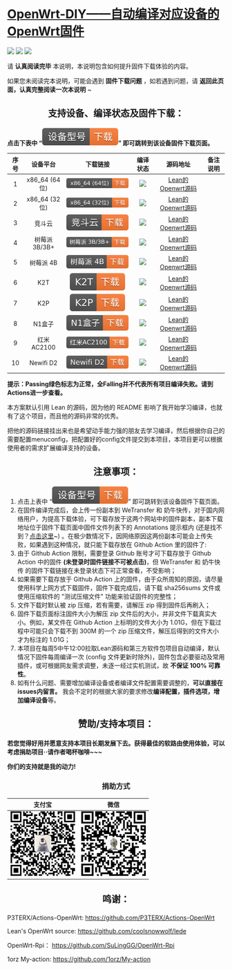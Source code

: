
# [OpenWrt-DIY——自动编译对应设备的OpenWrt固件](https://github.com/IvanSolis1989/OpenWrt-DIY)

![](https://img.shields.io/github/issues/IvanSolis1989/OpenWrt-DIY)       ![](https://img.shields.io/github/stars/IvanSolis1989/OpenWrt-DIY)       ![](https://img.shields.io/github/forks/IvanSolis1989/OpenWrt-DIY)

请 **认真阅读完毕** 本说明，本说明包含如何提升固件下载体验的内容。

如果您未阅读完本说明，可能会遇到 **固件下载问题** ，如若遇到问题，请 **返回此页面，认真完整阅读一次本说明** ~

## <p align="center">支持设备、编译状态及固件下载：</p>

**点击下表中 “![](img/DL-orange.svg)” 即可跳转到该设备固件下载页面。** 

|     序号    |     设备平台    |   下载链接   |   编译状态   | 源码地址 |备注说明 |
| :-----------------: | :-------------: |:-----------------: | :-----------------: |  :-----------------: |   :-----------------: | 
| 1 |    x86_64 (64位)    | [![](img/x86__64-64--orange.svg)](https://github.com/IvanSolis1989/OpenWrt-DIY/actions?query=workflow%3A%22Build+X86%2864bit%29+OpenWrt%22) | ![](https://img.shields.io/github/workflow/status/IvanSolis1989/OpenWrt-DIY/Build%20X86(64bit)%20OpenWrt?style=plastic) |[Lean的Openwrt源码](https://github.com/coolsnowwolf/lede) | | 
| 2 |    x86_64 (32位)    | [![](img/x86__64-32-orange.svg)](https://github.com/IvanSolis1989/OpenWrt-DIY/actions?query=workflow%3A%22Build+X86%2832bit%29+OpenWrt%22) | ![](https://img.shields.io/github/workflow/status/IvanSolis1989/OpenWrt-DIY/Build%20X86(32bit)%20OpenWrt?style=plastic) |[Lean的Openwrt源码](https://github.com/coolsnowwolf/lede) | | 
| 3 |       竞斗云        | [![](img/G-dock-orange.svg)](https://github.com/IvanSolis1989/OpenWrt-DIY/actions?query=workflow%3A%22Build+G-Dock+OpenWrt%22) | ![](https://img.shields.io/github/workflow/status/IvanSolis1989/OpenWrt-DIY/Build%20G-Dock%20OpenWrt?style=plastic) |[Lean的Openwrt源码](https://github.com/coolsnowwolf/lede) | | 
| 4 |     树莓派 3B/3B+   | [![](img/RaspBerryPi3-orange.svg)](https://github.com/IvanSolis1989/OpenWrt-DIY/actions?query=workflow%3A%22Build+RaspBerryPi3+OpenWrt%22) | ![](https://img.shields.io/github/workflow/status/IvanSolis1989/OpenWrt-DIY/Build%20RaspBerryPi3%20OpenWrt?style=plastic) |[Lean的Openwrt源码](https://github.com/coolsnowwolf/lede)  | |
| 5 |      树莓派 4B      | [![](img/RaspBerryPi4-orange.svg)](https://github.com/IvanSolis1989/OpenWrt-DIY/actions?query=workflow%3A%22Build+RaspBerryPi4+OpenWrt%22) | ![](https://img.shields.io/github/workflow/status/IvanSolis1989/OpenWrt-DIY/Build%20RaspBerryPi4%20OpenWrt?style=plastic) |[Lean的Openwrt源码](https://github.com/coolsnowwolf/lede)  | |
| 6 |         K2T         | [![](img/K2T-orange.svg)](https://github.com/IvanSolis1989/OpenWrt-DIY/actions?query=workflow%3A%22Build+K2T+OpenWrt%22) | ![](https://img.shields.io/github/workflow/status/IvanSolis1989/OpenWrt-DIY/Build%20K2T%20OpenWrt?style=plastic) |[Lean的Openwrt源码](https://github.com/coolsnowwolf/lede) | | 
| 7 |         K2P         | [![](img/K2P-orange.svg)](https://github.com/IvanSolis1989/OpenWrt-DIY/actions?query=workflow%3A%22Build+K2P+OpenWrt%22) | ![](https://img.shields.io/github/workflow/status/IvanSolis1989/OpenWrt-DIY/Build%20K2P%20OpenWrt?style=plastic) |[Lean的Openwrt源码](https://github.com/coolsnowwolf/lede) | | 
| 8 |        N1盒子       | [![](img/N1-orange.svg)](https://github.com/IvanSolis1989/OpenWrt-DIY/actions?query=workflow%3A%22Build+N1+OpenWrt%22) | ![](https://img.shields.io/github/workflow/status/IvanSolis1989/OpenWrt-DIY/Build%20N1%20OpenWrt?style=plastic) |[Lean的Openwrt源码](https://github.com/coolsnowwolf/lede) | | 
| 9 |      红米AC2100     | [![](img/RedmiAC2100-orange.svg)](https://github.com/IvanSolis1989/OpenWrt-DIY/actions?query=workflow%3A%22Build+Redmi+AC2100+OpenWrt%22) | ![](https://img.shields.io/github/workflow/status/IvanSolis1989/OpenWrt-DIY/Build%20Redmi%20AC2100%20OpenWrt?style=plastic) |[Lean的Openwrt源码](https://github.com/coolsnowwolf/lede) | | 
| 10 |      Newifi D2     |  [![](img/Newifi-D2-orange.svg)](https://github.com/IvanSolis1989/OpenWrt-DIY/actions?query=workflow%3A%22Build+Newifi+D2+OpenWrt%22) | ![](https://img.shields.io/github/workflow/status/IvanSolis1989/OpenWrt-DIY/Build%20Newifi%20D2%20OpenWrt?style=plastic) |[Lean的Openwrt源码](https://github.com/coolsnowwolf/lede) | | 

**提示：Passing绿色标志为正常，全Falling并不代表所有项目编译失败。请到Actions进一步查看。**

本方案默认引用 Lean 的源码，因为他的 README 影响了我开始学习编译，也就有了这个项目，而且他的源码非常的优秀。

把他的源码链接挂出来也是希望动手能力强的朋友去学习编译，然后根据你自己的需要配置menuconfig，把配置好的config文件提交到本项目，本项目更可以根据使用者的需求扩展编译支持的设备。

## <p align="center">注意事项：</p>

1. 点击上表中 “![](img/DL-orange.svg)” 即可跳转到该设备固件下载页面。
2. 在固件编译完成后，会上传一份副本到 WeTransfer 和 奶牛快传，对于国内网络用户，为提高下载体验，可下载存放于这两个网站中的固件副本，副本下载地址位于固件下载页面中固件文件列表下的 Annotations 提示框内 (还是找不到？[点击这里](https://shop.io.mi-img.com/app/shop/img?id=shop_9e991a5edd21e997d44588bc376ca1e4.png)~) 。在极少数情况下，因网络原因这两份副本可能会上传失败，如果遇到这种情况，就只能下载存放在 Github Action 里的固件了:
3. 由于 Github Action 限制，需要登录 Github 账号才可下载存放于 Github Action 中的固件 **(未登录时固件链接不可被点击)**，但 WeTransfer 和 奶牛快传 的固件下载链接在未登录状态下可正常查看，不受影响；
4. 如果需要下载存放于 Github Action 上的固件，由于众所周知的原因，请尽量使用科学上网方式下载固件，固件下载完成后，请下载 sha256sums 文件或使用压缩软件的 "测试压缩文件" 功能来验证固件的完整性；
5. 文件下载时默认被 zip 压缩，若有需要，请解压 zip 得到固件后再刷入；
6. 固件下载页面标注固件大小为解压 zip 文件后的大小，并非文件下载真实大小。例如，某文件在 Github Action 上标明的文件大小为 1.01G，但在下载过程中可能只会下载不到 300M 的一个 zip 压缩文件，解压后得到的文件大小才为标注的 1.01G；
7. 本项目在每周5中午12:00拉取Lean源码和第三方软件包项目自动编译，默认情况下固件每周编译一次 (config 文件更新时除外)，固件包含必要驱动及常用插件，或可根据网友需求调整，未逐一经过实机测试，故 **不保证 100% 可靠性**。
8. 如有什么问题、需要增加编译设备或者编译文件配置需要调整的，**可以直接在issues内留言。** 我会不定时的根据大家的要求修改**编译配置，插件选项，增加编译设备**等。

## <p align="center">赞助/支持本项目：</p>

**若您觉得好用并愿意支持本项目长期发展下去。获得最佳的软路由使用体验，可以考虑捐助项目··请作者喝杯咖啡~~~**

**你们的支持就是我的动力!**

### <p align="center">捐助方式</p>

|     支付宝   |   微信   | 
| :-----------------: | :-------------: |
|<img src="img/alipay.jpg" width="150" height="150" alt="支付宝捐助"/><br/>|<img src="img/wepay.jpg" width="150" height="150" alt="微信捐助"/><br/>|

## <p align="center">鸣谢：</p>

P3TERX/Actions-OpenWrt:
<https://github.com/P3TERX/Actions-OpenWrt>

Lean's OpenWrt source:
<https://github.com/coolsnowwolf/lede>

OpenWrt-Rpi：
<https://github.com/SuLingGG/OpenWrt-Rpi>

1orz My-action:
<https://github.com/1orz/My-action>
